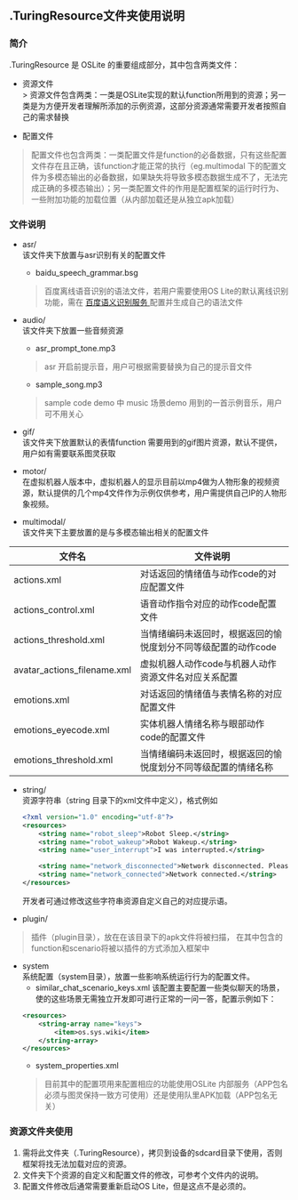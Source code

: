 ##  .TuringResource文件夹使用说明

### 简介
.TuringResource 是 OSLite 的重要组成部分，其中包含两类文件：
   - 资源文件   
    >  资源文件包含两类：一类是OSLite实现的默认function所用到的资源；另一类是为方便开发者理解所添加的示例资源，这部分资源通常需要开发者按照自己的需求替换

   - 配置文件
   > 配置文件也包含两类：一类配置文件是function的必备数据，只有这些配置文件存在且正确，该function才能正常的执行（eg.multimodal 下的配置文件为多模态输出的必备数据，如果缺失将导致多模态数据生成不了，无法完成正确的多模态输出）；另一类配置文件的作用是配置框架的运行时行为、一些附加功能的加载位置（从内部加载还是从独立apk加载）

### 文件说明
- asr/   
  该文件夹下放置与asr识别有关的配置文件
  -  baidu_speech_grammar.bsg
  > 百度离线语音识别的语法文件，若用户需要使用OS Lite的默认离线识别功能，需在 [ 百度语义识别服务 ](http://yuyin.baidu.com/asr)配置并生成自己的语法文件
- audio/   
    该文件夹下放置一些音频资源
    - asr_prompt_tone.mp3
    > asr 开启前提示音，用户可根据需要替换为自己的提示音文件
    - sample_song.mp3
    > sample code demo 中 music 场景demo 用到的一首示例音乐，用户可不用关心
-  gif/  
    该文件夹下放置默认的表情function 需要用到的gif图片资源，默认不提供，用户如有需要联系图灵获取


- motor/  
    在虚拟机器人版本中，虚拟机器人的显示目前以mp4做为人物形象的视频资源，默认提供的几个mp4文件作为示例仅供参考，用户需提供自己IP的人物形象视频。


- multimodal/  
    该文件夹下主要放置的是与多模态输出相关的配置文件  

| 文件名 | 文件说明 |  
| --------- | ------------- |
| actions.xml | 对话返回的情绪值与动作code的对应配置文件|
| actions_control.xml | 语音动作指令对应的动作code配置文件|
|actions_threshold.xml|当情绪编码未返回时，根据返回的愉悦度划分不同等级配置的动作code|
|avatar_actions_filename.xml| 虚拟机器人动作code与机器人动作资源文件名对应关系配置|
|emotions.xml|对话返回的情绪值与表情名称的对应配置文件|
|emotions_eyecode.xml|实体机器人情绪名称与眼部动作code的配置文件|
|emotions_threshold.xml|当情绪编码未返回时，根据返回的愉悦度划分不同等级配置的情绪名称|

- string/   
资源字符串（string 目录下的xml文件中定义），格式例如
    <!-- lang:java -->
    ```xml
  <?xml version="1.0" encoding="utf-8"?>
    <resources>
        <string name="robot_sleep">Robot Sleep.</string>
        <string name="robot_wakeup">Robot Wakeup.</string>
        <string name="user_interrupt">I was interrupted.</string>

        <string name="network_disconnected">Network disconnected. Please use client connect network.</string>
        <string name="network_connected">Network connected.</string>
    </resources>
    ```
    开发者可通过修改这些字符串资源自定义自己的对应提示语。

- plugin/
 >插件（plugin目录），放在在该目录下的apk文件将被扫描， 在其中包含的function和scenario将被以插件的方式添加入框架中

- system   
    系统配置（system目录），放置一些影响系统运行行为的配置文件。
    - similar_chat_scenario_keys.xml
    该配置主要配置一些类似聊天的场景，使的这些场景无需独立开发即可进行正常的一问一答，配置示例如下：
    ``` xml
    <resources>
        <string-array name="keys">
            <item>os.sys.wiki</item>
        </string-array>
    </resources>    
    ```
    - system_properties.xml
    > 目前其中的配置项用来配置相应的功能使用OSLite 内部服务（APP包名必须与图灵保持一致方可使用）还是使用队里APK加载（APP包名无关）

### 资源文件夹使用
1. 需将此文件夹（.TuringResource），拷贝到设备的sdcard目录下使用，否则框架将找无法加载对应的资源。
2. 文件夹下个资源的自定义和配置文件的修改，可参考个文件内的说明。
3. 配置文件修改后通常需要重新启动OS Lite，但是这点不是必须的。
